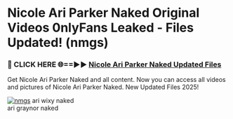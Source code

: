 # Nicole Ari Parker Naked Original Videos 0nlyFans Leaked - Files Updated! (nmgs)

<h3>🔴 CLICK HERE 🌐==►► <a href="https://tinyurl.com/up5wt9bj" rel="nofollow">Nicole Ari Parker Naked Updated Files</a></h3>

Get Nicole Ari Parker Naked and all content. Now you can access all videos and pictures of Nicole Ari Parker Naked. New Updated Files 2025!

[![nmgs](https://i.imgur.com/ABiUzMV.gif)](https://tinyurl.com/up5wt9bj)
ari wixy naked<br>
ari graynor naked